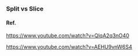 ### Split vs Slice

#### Ref.
https://www.youtube.com/watch?v=QlqA2q3nO40

https://www.youtube.com/watch?v=AEHU9vnW6S4